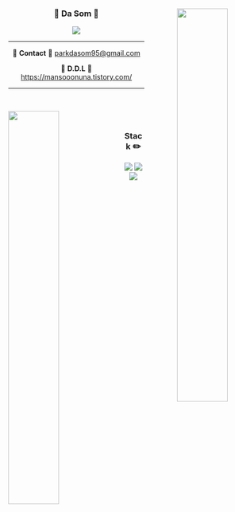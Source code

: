 <div align="center">
  <img align="right" width="45%" src="https://github-readme-stats.vercel.app/api?username=mansooonuna&show_icons=true&theme=dracula"/>
 
  ### 🌼 Da Som 🌼
 
<a href="https://github.com/mansooonuna"><img src="https://hits.seeyoufarm.com/api/count/incr/badge.svg?url=https%3A%2F%2Fgithub.com%2Fmansooonuna&count_bg=%23F060E6&title_bg=%23555555&icon=github.svg&icon_color=%23E7E7E7&title=Github&edge_flat=false)"/></a>
<!--"<a href="https://mansooonuna.notion.site/Dasom-s-Portfolio-586f9e83d91a48eba57131992ffff8fd?pvs=4"><img src="https://img.shields.io/badge/Portfolio-11B48A?style=flat-square&logo=Vimeo&logoColor=white&link=https://mansooonuna.notion.site/Dasom-s-Portfolio-586f9e83d91a48eba57131992ffff8fd?pvs=4"/></a> -->
 ---
  🥨 **Contact** 🥨 parkdasom95@gmail.com
  
  🍪 **D.D.L** 🍪 https://mansooonuna.tistory.com/
</div>

---

  <br>

<a href="https://solved.ac/parkdasom95"><img align="left" width="45%" src="http://mazassumnida.wtf/api/v2/generate_badge?boj=parkdasom95&theme=dark"/></a>

<div align="center" >

  <br>
  
 ### Stack ✏️
 <img src="https://img.shields.io/badge/java-007396?style=for-the-badge&logo=java&logoColor=white"> 
 <img src="https://img.shields.io/badge/springboot-6DB33F?style=for-the-badge&logo=springboot&logoColor=white">
 <img src="https://img.shields.io/badge/mysql-4479A1?style=for-the-badge&logo=mysql&logoColor=white"> 
 
 </div>


